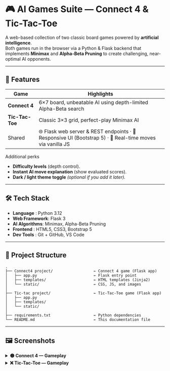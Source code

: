 # 🎮 AI Games Suite — Connect 4 & Tic-Tac-Toe

A web-based collection of two classic board games powered by **artificial intelligence**.  
Both games run in the browser via a Python & Flask backend that implements **Minimax** and **Alpha-Beta Pruning** to create challenging, near-optimal AI opponents.

---

## 🌟 Features

| Game | Highlights |
|------|------------|
| **Connect 4** | 6×7 board, unbeatable AI using depth-limited Alpha-Beta search |
| **Tic-Tac-Toe** | Classic 3×3 grid, perfect-play Minimax AI |
| Shared | 🌐 Flask web server & REST endpoints · 🎨 Responsive UI (Bootstrap 5) · 🔄 Real-time moves via vanilla JS |

Additional perks  
- **Difficulty levels** (depth control).  
- **Instant AI move explanation** (show evaluated scores).  
- **Dark / light theme toggle** *(optional if you add it later).*

---

## 🛠️ Tech Stack

- **Language**   : Python 3.12  
- **Web Framework**: Flask 3  
- **AI Algorithms**: Minimax, Alpha-Beta Pruning  
- **Frontend**    : HTML5, CSS3, Bootstrap 5 
- **Dev Tools**   : Git + GitHub, VS Code 

---

## 📁 Project Structure

```text
.
├── Connect4 project/                  ← Connect 4 game (Flask app)
│   ├── app.py                         ← Flask entry point
│   ├── templates/                     ← HTML templates (Jinja2)
│   └── static/                        ← CSS, JS, and images
│
├── Tic-tac project/                   ← Tic-Tac-Toe game (Flask app)
│   ├── app.py
│   ├── templates/
│   └── static/
│
├── requirements.txt                   ← Python dependencies
└── README.md                          ← This documentation file
```

---

## 🖼️ Screenshots

<details>
<summary><strong>🟡 Connect 4 — Gameplay</strong></summary>

<br>

![Connect4 1](https://github.com/user-attachments/assets/b5bb93de-3611-4de8-b573-7a8d89928e22)  
![Connect4 2](https://github.com/user-attachments/assets/769f29b1-b7be-4cfb-8cdd-292f92366a55)  
![Connect4 3](https://github.com/user-attachments/assets/45cc2317-5d64-4f93-b621-96ae6e521b96)  
![Connect4 4](https://github.com/user-attachments/assets/74aa5651-a20a-45e0-ae9a-f252b8722a6a)  
![Connect4 5](https://github.com/user-attachments/assets/f1f55fe2-2d2f-4726-b7ed-ef378440559e)  
![Connect4 6](https://github.com/user-attachments/assets/19c8fd1f-6576-4ec2-95d7-c413cd3b55cd)

</details>

<details>
<summary><strong>❌ Tic-Tac-Toe — Gameplay</strong></summary>

<br>

![TicTac 1](https://github.com/user-attachments/assets/69d70646-504e-4e6d-b1ac-3eb7bddc6319)  
![TicTac 2](https://github.com/user-attachments/assets/a9252d31-b0c4-40fb-941e-b78f76ce157b)  
![TicTac 3](https://github.com/user-attachments/assets/75ea5de0-5b6c-4da9-8008-caf322550258)  
![TicTac 4](https://github.com/user-attachments/assets/daf330d6-ea52-4e12-bb8a-899cf2210508)

</details>
